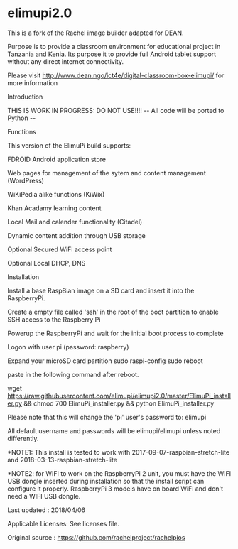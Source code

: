 # elimupi2.0

 This is a fork of the Rachel image builder adapted for DEAN. 

Purpose is to provide a classroom environment for educational project in Tanzania and Kenia. Its purpose it to provide full Android tablet support without any direct internet connectivity. 

Please visit http://www.dean.ngo/ict4e/digital-classroom-box-elimupi/ for more information 

Introduction 

THIS IS WORK IN PROGRESS: DO NOT USE!!!! -- All code will be ported to Python -- 

Functions 

This version of the ElimuPi build supports: 

FDROID Android application store 

Web pages for management of the sytem and content management (WordPress) 

WiKiPedia alike functions (KiWix) 

Khan Acadamy learning content 

Local Mail and calender functionality (Citadel) 

Dynamic content addition through USB storage 

Optional Secured WiFi access point 

Optional Local DHCP, DNS 

Installation 

Install a base RaspBian image on a SD card and insert it into the RaspberryPi. 

Create a empty file called 'ssh' in the root of the boot partition to enable SSH access to the Raspberry Pi 

Powerup the RaspberryPi and wait for the initial boot process to complete 

Logon with user pi (password: raspberry) 

Expand your microSD card partition sudo raspi-config sudo reboot 

paste in the following command after reboot. 

wget https://raw.githubusercontent.com/elimupi/elimupi2.0/master/ElimuPi_installer.py && chmod 700 ElimuPi_installer.py && python ElimuPi_installer.py 

Please note that this will change the 'pi' user's password to: elimupi 

All default username and passwords will be elimupi/elimupi unless noted differently. 

*NOTE1: This install is tested to work with 2017-09-07-raspbian-stretch-lite and 2018-03-13-raspbian-stretch-lite 

*NOTE2: for WIFI to work on the RaspberryPi 2 unit, you must have the WIFI USB dongle inserted during installation so that the install script can configure it properly. RaspberryPi 3 models have on board WiFi and don't need a WIFI USB dongle. 

Last updated : 2018/04/06 

Applicable Licenses: See licenses file. 

Original source : https://github.com/rachelproject/rachelpios 

 
